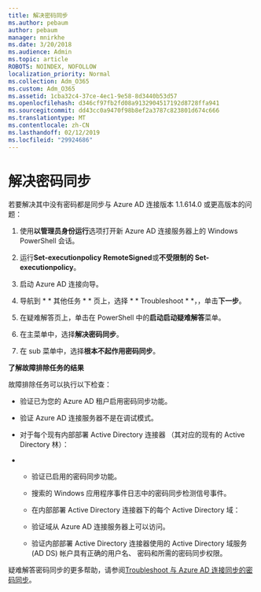```yaml
---
title: 解决密码同步
ms.author: pebaum
author: pebaum
manager: mnirkhe
ms.date: 3/20/2018
ms.audience: Admin
ms.topic: article
ROBOTS: NOINDEX, NOFOLLOW
localization_priority: Normal
ms.collection: Adm_O365
ms.custom: Adm_O365
ms.assetid: 1cba32c4-37ce-4ec1-9e58-8d3440b53d57
ms.openlocfilehash: d346cf97fb2fd08a9132904517192d8728ffa941
ms.sourcegitcommit: dd43cc0a9470f98b8ef2a3787c823801d674c666
ms.translationtype: MT
ms.contentlocale: zh-CN
ms.lasthandoff: 02/12/2019
ms.locfileid: "29924686"
---
```

# <a name="troubleshoot-password-synchronization"></a>解决密码同步

若要解决其中没有密码都是同步与 Azure AD 连接版本 1.1.614.0 或更高版本的问题：
  
1. 使用**以管理员身份运行**选项打开新 Azure AD 连接服务器上的 Windows PowerShell 会话。 
    
2. 运行**Set-executionpolicy RemoteSigned**或**不受限制的 Set-executionpolicy**。 
    
3. 启动 Azure AD 连接向导。
    
4. 导航到 * * 其他任务 * * 页上，选择 * * Troubleshoot * *，，单击**下一步**。 
    
5. 在疑难解答页上，单击在 PowerShell 中的**启动启动疑难解答**菜单。 
    
6. 在主菜单中，选择**解决密码同步**。 
    
7. 在 sub 菜单中，选择**根本不起作用密码同步**。 
    
 **了解故障排除任务的结果**
  
故障排除任务可以执行以下检查：
  
- 验证已为您的 Azure AD 租户启用密码同步功能。
    
- 验证 Azure AD 连接服务器不是在调试模式。
    
- 对于每个现有内部部署 Active Directory 连接器 （其对应的现有的 Active Directory 林）：
    
- 
  - 验证已启用的密码同步功能。
    
  - 搜索的 Windows 应用程序事件日志中的密码同步检测信号事件。
    
  - 在内部部署 Active Directory 连接器下的每个 Active Directory 域：
    
  - 验证域从 Azure AD 连接服务器上可以访问。
    
  - 验证内部部署 Active Directory 连接器使用的 Active Directory 域服务 (AD DS) 帐户具有正确的用户名、 密码和所需的密码同步权限。
    
疑难解答密码同步的更多帮助，请参阅[Troubleshoot 与 Azure AD 连接同步的密码同步](https://docs.microsoft.com/azure/active-directory/connect/active-directory-aadconnectsync-troubleshoot-password-synchronization)。
  

